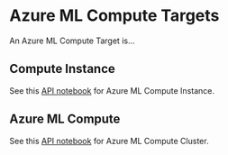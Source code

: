 # Azure ML Compute Targets 

An Azure ML Compute Target is...

## Compute Instance

See this [API notebook](compute-instance-api.ipynb) for Azure ML Compute Instance.

## Azure ML Compute 

See this [API notebook](azureml-compute-api.ipynb) for Azure ML Compute Cluster.